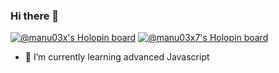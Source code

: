 ### Hi there 👋

[![@manu03x's Holopin board](https://holopin.me/manu03x)](https://holopin.io/@manu03x)
[![@manu03x7's Holopin board](https://holopin.me/manu03x7)](https://holopin.io/@manu03x7)
- 🌱 I’m currently learning advanced Javascript
